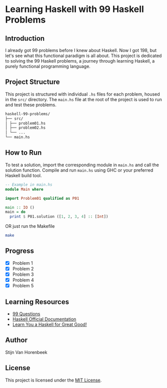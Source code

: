 # Learning Haskell with 99 Haskell Problems

## Introduction

I already got 99 problems before I knew about Haskell.
Now I got 198, but let's see what this functional paradigm is all about.
This project is dedicated to solving the 99 Haskell problems,
a journey through learning Haskell, a purely functional programming language.

## Project Structure

This project is structured with individual `.hs` files for each problem, housed in the `src/` directory.
The `main.hs` file at the root of the project is used to run and test these problems.

```bash
haskell-99-problems/
├── src/
│ ├── problem01.hs
│ ├── problem02.hs
│ └── ...
└── main.hs
```

## How to Run

To test a solution, import the corresponding module in `main.hs` and call the solution function.
Compile and run `main.hs` using GHC or your preferred Haskell build tool.

```haskell
-- Example in main.hs
module Main where

import Problem01 qualified as P01

main :: IO ()
main = do
  print $ P01.solution ([1, 2, 3, 4] :: [Int])
```

OR just run the Makefile

```bash
make
```

## Progress

- [x] Problem 1
- [x] Problem 2
- [x] Problem 3
- [x] Problem 4
- [x] Problem 5

## Learning Resources

- [99 Questions](https://wiki.haskell.org/99_questions)
- [Haskell Official Documentation](https://www.haskell.org/documentation/)
- [Learn You a Haskell for Great Good!](http://learnyouahaskell.com/)

## Author

Stijn Van Horenbeek

## License

This project is licensed under the [MIT License](LICENSE).

